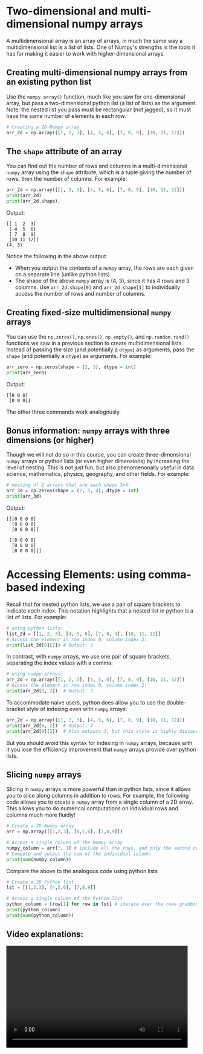 # Two-dimensional and multi-dimensional numpy arrays

A multidimensional array is an array of arrays, in much the same way a multidimensional list is a list of lists. One of Numpy's strengths is the tools it has for making it easier to work with higher-dimensional arrays.

## Creating multi-dimensional numpy arrays from an existing python list

Use the `numpy.array()` function, much like you saw for one-dimensional array, but pass a two-dimensional python list (a list of lists) as the argument. Note: the nested list you pass must be rectangular (not jagged), so it must have the same number of elements in each row.

```python
# Creating a 2D-Numpy array
arr_2d = np.array([[1, 2, 3], [4, 5, 6], [7, 8, 9], [10, 11, 12]])
```

## The `shape` attribute of an array

 You can find out the number of rows and columns in a multi-dimensional `numpy` array using the `shape` attribute, which is a tuple giving the number of rows, then the number of columns. For example:
 ```python
 arr_2d = np.array([[1, 2, 3], [4, 5, 6], [7, 8, 9], [10, 11, 12]])
 print(arr_2d)
 print(arr_2d.shape).
 ```
Output:
```
[[ 1  2  3]
 [ 4  5  6]
 [ 7  8  9]
 [10 11 12]]
(4, 3)
```
Notice the following in the above output:
* When you output the contents of a `numpy` array, the rows are each given on a separate line (unlike python lists).
* The shape of the above `numpy` array is (4, 3), since it has 4 rows and 3 columns. Use `arr_2d.shape[0]` and `arr_2d.shape[1]` to individually access the number of rows and number of columns.

## Creating fixed-size multidimensional `numpy` arrays

You can use the `np.zeros()`, `np.ones()`, `np.empty()`, and `np.random.rand()` functions we saw in a previous section to create multidimensional lists. Instead of passing the size (and potentially a `dtype`) as arguments, pass the `shape` (and potentially a `dtype`) as arguments. For example:

```python
arr_zero = np.zeros(shape = (2, 3), dtype = int)
print(arr_zero)
```
Output:
```
[[0 0 0]
 [0 0 0]]
 ```
 The other three commands work analogously.

## Bonus information: `numpy` arrays with three dimensions (or higher)

Though we will not do so in this course, you can create three-dimensional `numpy` arrays or python lists (or even higher dimensions) by increasing the level of nesting. This is not just fun, but also phenomenonally useful in data science, mathematics, physics, geography, and other fields. For example:
```python
# nesting of 2 arrays that are each shape 3x4:
arr_3d = np.zeros(shape = (2, 3, 4), dtype = int)
print(arr_3d)
```
Output:
```
[[[0 0 0 0]
  [0 0 0 0]
  [0 0 0 0]]

 [[0 0 0 0]
  [0 0 0 0]
  [0 0 0 0]]]
```

# Accessing Elements: using comma-based indexing

Recall that for nested python lists, we use a pair of square brackets to indicate *each* index. This notation highlights that a nested list in python is a list of lists.
For example:

```python
# using python lists:
list_2d = [[1, 2, 3], [4, 5, 6], [7, 8, 9], [10, 11, 12]]
# Access the element in row index 0, column index 2:
print(list_2d[0][2]) # Output: 3
```

In contrast, with `numpy` arrays, we use one pair of square brackets, separating the index values with a comma:
```python
# using numpy arrays:
arr_2d = np.array([[1, 2, 3], [4, 5, 6], [7, 8, 9], [10, 11, 12]])
# Access the element in row index 0, column index 2:
print(arr_2d[0, 2])  # Output: 3
```

To accommodate naive users, python does allow you to use the double-bracket style of indexing even with `numpy` arrays:
```python
arr_2d = np.array([[1, 2, 3], [4, 5, 6], [7, 8, 9], [10, 11, 12]])
print(arr_2d[0, 2])  # Output: 3
print(arr_2d[0][2])  # Also outputs 3, but this style is highly discouraged
```
But you should avoid this syntax for indexing in `numpy` arrays, because with it you lose the efficiency improvement that `numpy` arrays provide over python lists.

## Slicing `numpy` arrays

Slicing in `numpy` arrays is more powerful than in python lists, since it allows you to slice along columns in addition to rows. For example, the following code allows you to create a `numpy` array from a single column of a 2D array. This allows you to do numerical computations on individual rows and columns much more fluidly!

```python
# Create a 2D Numpy array
arr = np.array([[1,2,3], [4,5,6], [7,8,9]])

# Access a single column of the Numpy array
numpy_column = arr[:, 1] # include all the rows, and only the second column (index 1 column)
# Compute and output the sum of the individual column:
print(sum(numpy_column))
```

Compare the above to the analogous code using python lists
```python
# Create a 2D Python list
lst = [[1,2,3], [4,5,6], [7,8,9]]

# Access a single column of the Python list
python_column = [row[1] for row in lst] # iterate over the rows grabbing the second column
print(python_column)
print(sum(python_column))
```

## Video explanations:
<video src="https://cs.du.edu/~ftl/1352/videos/numpy/numpy_multi.mp4" width="480" height="270" controls></video>


